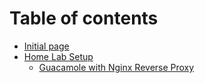 # Table of contents

* [Initial page](README.md)
* [Home Lab Setup](home-lab-setup/README.md)
  * [Guacamole with Nginx Reverse Proxy](home-lab-setup/guacamole-with-nginx-reverse-proxy.md)

